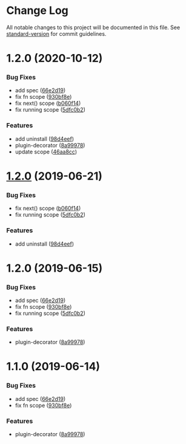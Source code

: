 # Change Log

All notable changes to this project will be documented in this file. See [standard-version](https://github.com/conventional-changelog/standard-version) for commit guidelines.

<a name="1.2.0"></a>
# 1.2.0 (2020-10-12)


### Bug Fixes

* add spec ([66e2d19](https://github.com/xiaobebe/plugin-decorator/commit/66e2d19))
* fix fn scope ([930bf8e](https://github.com/xiaobebe/plugin-decorator/commit/930bf8e))
* fix next() scope ([b060f14](https://github.com/xiaobebe/plugin-decorator/commit/b060f14))
* fix running scope ([5dfc0b2](https://github.com/xiaobebe/plugin-decorator/commit/5dfc0b2))


### Features

* add uninstall ([98d4eef](https://github.com/xiaobebe/plugin-decorator/commit/98d4eef))
* plugin-decorator ([8a99978](https://github.com/xiaobebe/plugin-decorator/commit/8a99978))
* update scope ([46aa8cc](https://github.com/xiaobebe/plugin-decorator/commit/46aa8cc))



<a name="1.2.0"></a>
# [1.2.0](https://github.com/xiaobebe/plugin-decorator/compare/v1.1.0...v1.2.0) (2019-06-21)


### Bug Fixes

* fix next() scope ([b060f14](https://github.com/xiaobebe/plugin-decorator/commit/b060f14))
* fix running scope ([5dfc0b2](https://github.com/xiaobebe/plugin-decorator/commit/5dfc0b2))


### Features

* add uninstall ([98d4eef](https://github.com/xiaobebe/plugin-decorator/commit/98d4eef))



<a name="1.2.0"></a>
# 1.2.0 (2019-06-15)


### Bug Fixes

* add spec ([66e2d19](https://github.com/xiaobebe/plugin-decorator/commit/66e2d19))
* fix fn scope ([930bf8e](https://github.com/xiaobebe/plugin-decorator/commit/930bf8e))
* fix running scope ([5dfc0b2](https://github.com/xiaobebe/plugin-decorator/commit/5dfc0b2))


### Features

* plugin-decorator ([8a99978](https://github.com/xiaobebe/plugin-decorator/commit/8a99978))



<a name="1.1.0"></a>
# 1.1.0 (2019-06-14)


### Bug Fixes

* add spec ([66e2d19](https://github.com/xiaobebe/plugin-decorator/commit/66e2d19))
* fix fn scope ([930bf8e](https://github.com/xiaobebe/plugin-decorator/commit/930bf8e))


### Features

* plugin-decorator ([8a99978](https://github.com/xiaobebe/plugin-decorator/commit/8a99978))
